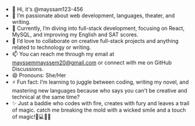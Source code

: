 - 👋 Hi, it's @mayssam123-456
- 👀 I’m passionate about web development, languages, theater, and writing.
- 🌱 Currently, I’m diving into full-stack development, focusing on React, MySQL, and improving my English and SAT scores.
- 💞️ I’d love to collaborate on creative full-stack projects and anything related to technology or writing.
- 📫 You can reach me through my email at mayssemmayssem20@gmail.com or connect with me on GitHub Discussions.
- 😄 Pronouns: She/Her
- ⚡ Fun fact: I’m learning to juggle between coding, writing my novel, and mastering new languages because who says you can't be creative and technical at the same time?
- ✨ Just a baddie who codes with fire, creates with fury and leaves a trail of magic. catch me breaking the mold with a wicked smile and a touch of magic!🔮💻💅😈

<!---
mayssam123-456/mayssam123-456 is a ✨ special ✨ repository because its `README.md` (this file) appears on your GitHub profile.
You can click the Preview link to take a look at your changes.
--->
